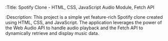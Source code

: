 :Title: Spotify Clone - HTML, CSS, JavaScript Audio Module, Fetch API

:Description:
This project is a simple yet feature-rich Spotify clone created using HTML, CSS, and JavaScript. The application leverages 
the power of the Web Audio API to handle audio playback and the Fetch API to dynamically retrieve and display music data.
